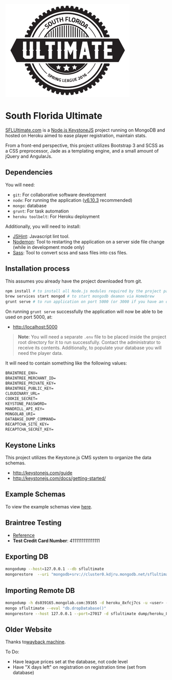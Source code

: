 ![SFL Ultimate Logo](public/images/logo-circled.png)

# South Florida Ultimate

[SFLUltimate.com](http://sflultimate.com) is a [Node.js KeystoneJS](http://keystonejs.com/docs/getting-started/) project running on MongoDB and hosted on Heroku aimed to ease player registration, maintain stats.

From a front-end perspective, this project utilizes Bootstrap 3 and SCSS as a CSS preprocessor, Jade as a templating engine, and a small amount of jQuery and AngularJs.

## Dependencies 

You will need:
- `git`: For collaborative software development
- `node`: For running the application ([v6.10.3](https://nodejs.org/en/blog/release/v6.10.3/) recommended)
- `mongo`: database
- `grunt`: For task automation
- `heroku toolbelt`: For Heroku deployment 

Additionally, you will need to install:
- [JSHint](http://jshint.com/install/): Javascript lint tool.
- [Nodemon](https://github.com/remy/nodemon): Tool to restarting the application on a server side file change (while in development mode only)
- [Sass](http://sass-lang.com/install): Tool to convert scss and sass files into css files.

## Installation process

This assumes you already have the project downloaded from git.

```bash
npm install # to install all Node.js modules required by the project package.json
brew services start mongod # to start mongodb deamon via Homebrew
grunt serve # to run application on port 5000 (or 3000 if you have an older version).
```

On running `grunt serve` successfully the application will now be able to be used on port 5000, at:

- [http://localhost:5000](http://localhost:5000)

> **Note**: You will need a separate `.env` file to be placed inside the project root directory for it to run successfully.  Contact the administrator to receive its contents. Additionally, to populate your database you will need the player data.

It will need to contain something like the following values:

```
BRAINTREE_ENV=
BRAINTREE_MERCHANT_ID=
BRAINTREE_PRIVATE_KEY=
BRAINTREE_PUBLIC_KEY=
CLOUDINARY_URL=
COOKIE_SECRET=
KEYSTONE_PASSWORD=
MANDRILL_API_KEY=
MONGOLAB_URI=
DATABASE_DUMP_COMMAND=
RECAPTCHA_SITE_KEY=
RECAPTCHA_SECRET_KEY=
```


## Keystone Links

This project utilizes the Keystone.js CMS system to organize the data schemas.

- http://keystonejs.com/guide
- http://keystonejs.com/docs/getting-started/


## Example Schemas

To view the example schemas view [here](./models/Example-Schemas.md).

## Braintree Testing

- [Reference](https://developers.braintreepayments.com/reference/general/testing/node)
- **Test Credit Card Number**: 4111111111111111

## Exporting DB

```bash
mongodump --host=127.0.0.1 --db sflultimate
mongorestore  --uri "mongodb+srv://cluster0.kdjru.mongodb.net/sflultimate"  -u <user> -p <password> dump/sflultimate
```

## Importing Remote DB
```bash
mongodump -h ds039165.mongolab.com:39165 -d heroku_8xfcj7cs -u <user> -p <password>
mongo sflultimate --eval "db.dropDatabase()"
mongorestore --host 127.0.0.1 --port=27017 -d sflultimate dump/heroku_8xfcj7cs
```


## Older Website 

Thanks to[wayback machine](https://web.archive.org/web/20160110095115/http://sflultimate.com/).

To Do:

- Have league prices set at the database, not code level
- Have "X days left" on registration on registration time (set from database)
